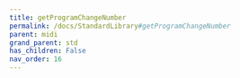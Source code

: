 ```yaml
---
title: getProgramChangeNumber
permalink: /docs/StandardLibrary#getProgramChangeNumber
parent: midi
grand_parent: std
has_children: False
nav_order: 16
---
```

